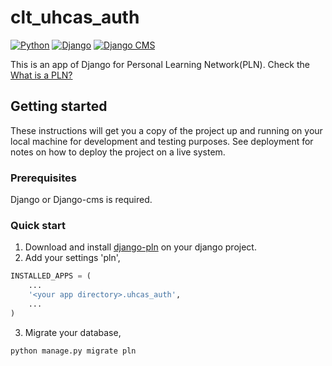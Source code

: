 # clt_uhcas_auth
[![Python](https://img.shields.io/badge/python-2.7,3.4,3.5,3.6-blue.svg?style=flat)](https://www.python.org)
[![Django](https://img.shields.io/badge/django-1.8,1.9,1.10-green.svg?style=flat)](https://www.djangoproject.com)
[![Django CMS](https://img.shields.io/badge/djangocms-3.4.x-green.svg?style=flat)](https://www.django-cms.org)

This is an app of Django for Personal Learning Network(PLN). Check the [What is a PLN?](http://clt.manoa.hawaii.edu/projects/pln/)

## Getting started
These instructions will get you a copy of the project up and running on your local machine for development and testing purposes. See deployment for notes on how to deploy the project on a live system.

### Prerequisites
Django or Django-cms is required.

### Quick start
1. Download and install [django-pln](https://github.com/mingchen/django-pln) on your django project.
2. Add your settings 'pln',
```python
INSTALLED_APPS = (
	...
	'<your app directory>.uhcas_auth',
	...
)
```
3. Migrate your database,
```bash
python manage.py migrate pln
```
